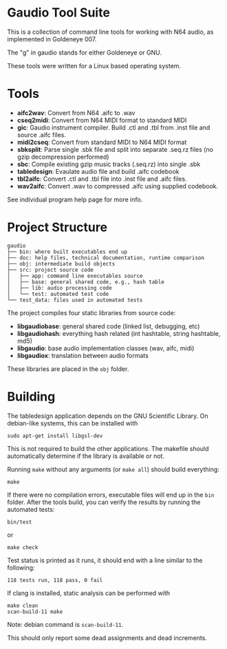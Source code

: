 # Gaudio Tool Suite

This is a collection of command line tools for working with N64 audio, as implemented in Goldeneye 007.

The "g" in gaudio stands for either Goldeneye or GNU.

These tools were written for a Linux based operating system.

# Tools

- **aifc2wav**: Convert from N64 .aifc to .wav
- **cseq2midi**: Convert from N64 MIDI format to standard MIDI
- **gic**: Gaudio instrument compiler. Build .ctl and .tbl from .inst file and source .aifc files.
- **midi2cseq**: Convert from standard MIDI to N64 MIDI format
- **sbksplit**: Parse single .sbk file and split into separate .seq.rz files (no gzip decompression performed)
- **sbc**: Compile existing gzip music tracks (.seq.rz) into single .sbk
- **tabledesign**: Evaulate audio file and build .aifc codebook
- **tbl2aifc**: Convert .ctl and .tbl file into .inst file and .aifc files.
- **wav2aifc**: Convert .wav to compressed .aifc using supplied codebook.

  
See individual program help page for more info.

# Project Structure

```
gaudio
├── bin: where built executables end up
├── doc: help files, technical documentation, runtime comparison
├── obj: intermediate build objects
├── src: project source code
│   ├── app: command line executables source
│   ├── base: general shared code, e.g., hash table
│   ├── lib: audio processing code
│   └── test: automated test code
└── test_data: files used in automated tests
```

The project compiles four static libraries from source code:

- **libgaudiobase**: general shared code (linked list, debugging, etc)
- **libgaudiohash**: everything hash related (int hashtable, string hashtable, md5)
- **libgaudio**: base audio implementation classes (wav, aifc, midi)
- **libgaudiox**: translation between audio formats

These libraries are placed in the `obj` folder.

# Building

The tabledesign application depends on the GNU Scientific Library. On debian-like systems, this can be installed with  

```
sudo apt-get install libgsl-dev
```
 
This is not required to build the other applications. The makefile should automatically determine if the library is available or not. 


Running `make` without any arguments (or `make all`) should build everything:

```
make
```

If there were no compilation errors, executable files will end up in the `bin` folder. After the tools build, you can verify the results by running the automated tests:

```
bin/test
```

or

```
make check
```

Test status is printed as it runs, it should end with a line similar to the following:

```
118 tests run, 118 pass, 0 fail
```

If clang is installed, static analysis can be performed with

```
make clean
scan-build-11 make
```

Note: debian command is `scan-build-11`.

This should only report some dead assignments and dead increments.